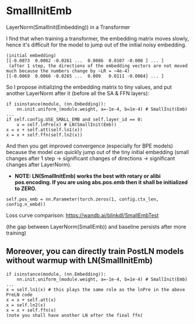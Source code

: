 # SmallInitEmb
LayerNorm(SmallInit(Embedding)) in a Transformer

I find that when training a transformer, the embedding matrix moves slowly, hence it's difficult for the model to jump out of the initial noisy embedding.
```
(initial embedding)
[[-0.0073  0.0062 -0.0261 ...  0.0086  0.0107 -0.008 ] ... ]
 (after 1 step, the directions of the embedding vectors are not moved much because the numbers change by ~LR = ~4e-4)
[[-0.0069  0.0066 -0.0265 ...  0.009   0.0111 -0.0084] ... ]
```
So I propose initializing the embedding matrix to tiny values, and put another LayerNorm after it (before all the SA & FFN layers):
```
if isinstance(module, (nn.Embedding)):
    nn.init.uniform_(module.weight, a=-1e-4, b=1e-4) # SmallInit(Emb)
...
if self.config.USE_SMALL_EMB and self.layer_id == 0:
    x = self.lnPre(x) # LN(SmallInit(Emb))
x = x + self.att(self.ln1(x))
x = x + self.ffn(self.ln2(x))
```
And then you get improved convergence (especially for BPE models) because the model can quickly jump out of the tiny initial embedding (small changes after 1 step -> significant changes of directions -> significant changes after LayerNorm).

* **NOTE: LN(SmallInitEmb) works the best with rotary or alibi pos.encoding. If you are using abs.pos.emb then it shall be initialized to ZERO.**
```
self.pos_emb = nn.Parameter(torch.zeros(1, config.ctx_len, config.n_embd))
```

Loss curve comparison: https://wandb.ai/blinkdl/SmallEmbTest

(the gap between LayerNorm(SmallEmb)) and baseline persists after more training)

## Moreover, you can directly train PostLN models without warmup with LN(SmallInitEmb)
```
if isinstance(module, (nn.Embedding)):
    nn.init.uniform_(module.weight, a=-1e-4, b=1e-4) # SmallInit(Emb)
...
x = self.ln1(x) # this plays the same role as the lnPre in the above PreLN code
x = x + self.att(x)
x = self.ln2(x)
x = x + self.ffn(x)
(note you shall have another LN after the final ffn)
```
